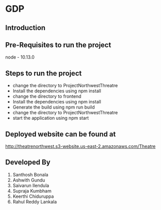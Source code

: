 # GDP

## Introduction

## Pre-Requisites to run the project
 node - 10.13.0
 
## Steps to run the project
* change the directory to ProjectNorthwestThreatre
* Install the dependencies using npm install
* change the directory to frontend
* Install the dependencies using npm install
* Generate the build using npm run build
* change the directory to ProjectNorthwestThreatre
* start the application using npm start

## Deployed website can be found at
http://theatrenorthwest.s3-website.us-east-2.amazonaws.com/Theatre

## Developed By
1. Santhosh Bonala
1. Ashwith Gundu
1. Saivarun Ilendula
1. Supraja Kumbham
1. Keerthi Chiduruppa
1. Rahul Reddy Lankala
